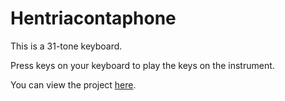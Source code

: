 # Hentriacontaphone

This is a 31-tone keyboard.

Press keys on your keyboard to play the keys on the instrument.

You can view the project [here](http://htmlpreview.github.com/?https://github.com/rtavenner/Hentriacontaphone/master/index.html).
